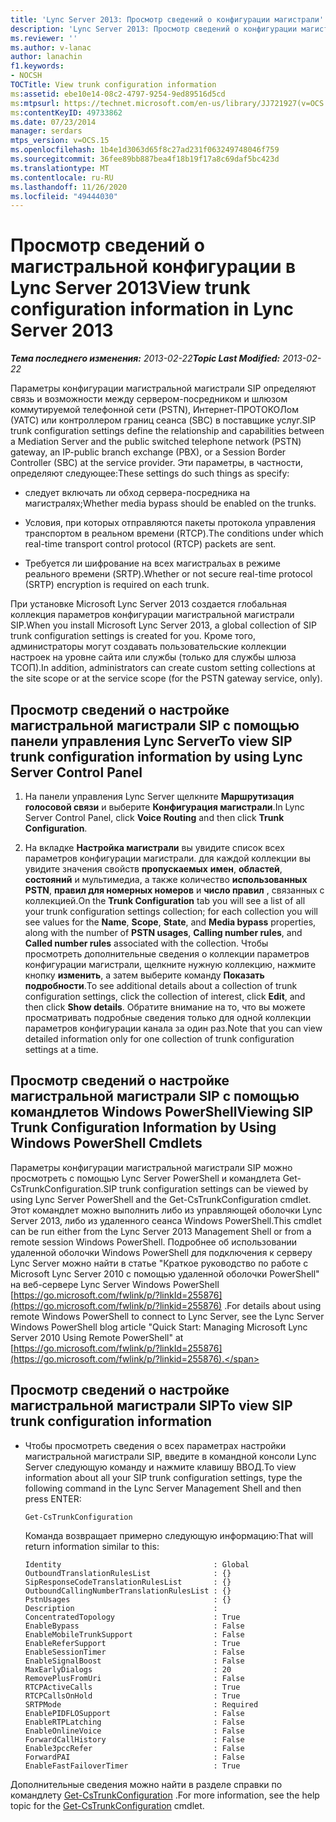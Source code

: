 ```yaml
---
title: 'Lync Server 2013: Просмотр сведений о конфигурации магистрали'
description: 'Lync Server 2013: Просмотр сведений о конфигурации магистрали.'
ms.reviewer: ''
ms.author: v-lanac
author: lanachin
f1.keywords:
- NOCSH
TOCTitle: View trunk configuration information
ms:assetid: ebe10e14-08c2-4797-9254-9ed89516d5cd
ms:mtpsurl: https://technet.microsoft.com/en-us/library/JJ721927(v=OCS.15)
ms:contentKeyID: 49733862
ms.date: 07/23/2014
manager: serdars
mtps_version: v=OCS.15
ms.openlocfilehash: 1b4e1d3063d65f8c27ad231f063249748046f759
ms.sourcegitcommit: 36fee89bb887bea4f18b19f17a8c69daf5bc423d
ms.translationtype: MT
ms.contentlocale: ru-RU
ms.lasthandoff: 11/26/2020
ms.locfileid: "49444030"
---
```

# <a name="view-trunk-configuration-information-in-lync-server-2013"></a><span data-ttu-id="4e394-103">Просмотр сведений о магистральной конфигурации в Lync Server 2013</span><span class="sxs-lookup"><span data-stu-id="4e394-103">View trunk configuration information in Lync Server 2013</span></span>

<div data-xmlns="http://www.w3.org/1999/xhtml">

<div class="topic" data-xmlns="http://www.w3.org/1999/xhtml" data-msxsl="urn:schemas-microsoft-com:xslt" data-cs="https://msdn.microsoft.com/">

<div data-asp="https://msdn2.microsoft.com/asp">



</div>

<div id="mainSection">

<div id="mainBody"><span data-ttu-id="4e394-104">

<span> </span></span><span class="sxs-lookup"><span data-stu-id="4e394-104">

<span> </span></span></span>

<span data-ttu-id="4e394-105">_**Тема последнего изменения:** 2013-02-22_</span><span class="sxs-lookup"><span data-stu-id="4e394-105">_**Topic Last Modified:** 2013-02-22_</span></span>

<span data-ttu-id="4e394-106">Параметры конфигурации магистральной магистрали SIP определяют связь и возможности между сервером-посредником и шлюзом коммутируемой телефонной сети (PSTN), Интернет-ПРОТОКОЛом (УАТС) или контроллером границ сеанса (SBC) в поставщике услуг.</span><span class="sxs-lookup"><span data-stu-id="4e394-106">SIP trunk configuration settings define the relationship and capabilities between a Mediation Server and the public switched telephone network (PSTN) gateway, an IP-public branch exchange (PBX), or a Session Border Controller (SBC) at the service provider.</span></span> <span data-ttu-id="4e394-107">Эти параметры, в частности, определяют следующее:</span><span class="sxs-lookup"><span data-stu-id="4e394-107">These settings do such things as specify:</span></span>

  - <span data-ttu-id="4e394-108">следует включать ли обход сервера-посредника на магистралях;</span><span class="sxs-lookup"><span data-stu-id="4e394-108">Whether media bypass should be enabled on the trunks.</span></span>

  - <span data-ttu-id="4e394-109">Условия, при которых отправляются пакеты протокола управления транспортом в реальном времени (RTCP).</span><span class="sxs-lookup"><span data-stu-id="4e394-109">The conditions under which real-time transport control protocol (RTCP) packets are sent.</span></span>

  - <span data-ttu-id="4e394-110">Требуется ли шифрование на всех магистральах в режиме реального времени (SRTP).</span><span class="sxs-lookup"><span data-stu-id="4e394-110">Whether or not secure real-time protocol (SRTP) encryption is required on each trunk.</span></span>

<span data-ttu-id="4e394-111">При установке Microsoft Lync Server 2013 создается глобальная коллекция параметров конфигурации магистральной магистрали SIP.</span><span class="sxs-lookup"><span data-stu-id="4e394-111">When you install Microsoft Lync Server 2013, a global collection of SIP trunk configuration settings is created for you.</span></span> <span data-ttu-id="4e394-112">Кроме того, администраторы могут создавать пользовательские коллекции настроек на уровне сайта или службы (только для службы шлюза ТСОП).</span><span class="sxs-lookup"><span data-stu-id="4e394-112">In addition, administrators can create custom setting collections at the site scope or at the service scope (for the PSTN gateway service, only).</span></span>

<div>

## <a name="to-view-sip-trunk-configuration-information-by-using-lync-server-control-panel"></a><span data-ttu-id="4e394-113">Просмотр сведений о настройке магистральной магистрали SIP с помощью панели управления Lync Server</span><span class="sxs-lookup"><span data-stu-id="4e394-113">To view SIP trunk configuration information by using Lync Server Control Panel</span></span>

1.  <span data-ttu-id="4e394-114">На панели управления Lync Server щелкните **Маршрутизация голосовой связи** и выберите **Конфигурация магистрали**.</span><span class="sxs-lookup"><span data-stu-id="4e394-114">In Lync Server Control Panel, click **Voice Routing** and then click **Trunk Configuration**.</span></span>

2.  <span data-ttu-id="4e394-115">На вкладке **Настройка магистрали** вы увидите список всех параметров конфигурации магистрали. для каждой коллекции вы увидите значения свойств **пропускаемых** **имен**, **областей**, **состояний** и мультимедиа, а также количество **использованных PSTN**, **правил для номерных номеров** и **число правил** , связанных с коллекцией.</span><span class="sxs-lookup"><span data-stu-id="4e394-115">On the **Trunk Configuration** tab you will see a list of all your trunk configuration settings collection; for each collection you will see values for the **Name**, **Scope**, **State**, and **Media bypass** properties, along with the number of **PSTN usages**, **Calling number rules**, and **Called number rules** associated with the collection.</span></span> <span data-ttu-id="4e394-116">Чтобы просмотреть дополнительные сведения о коллекции параметров конфигурации магистрали, щелкните нужную коллекцию, нажмите кнопку **изменить**, а затем выберите команду **Показать подробности**.</span><span class="sxs-lookup"><span data-stu-id="4e394-116">To see additional details about a collection of trunk configuration settings, click the collection of interest, click **Edit**, and then click **Show details**.</span></span> <span data-ttu-id="4e394-117">Обратите внимание на то, что вы можете просматривать подробные сведения только для одной коллекции параметров конфигурации канала за один раз.</span><span class="sxs-lookup"><span data-stu-id="4e394-117">Note that you can view detailed information only for one collection of trunk configuration settings at a time.</span></span>

</div>

<div>

## <a name="viewing-sip-trunk-configuration-information-by-using-windows-powershell-cmdlets"></a><span data-ttu-id="4e394-118">Просмотр сведений о настройке магистральной магистрали SIP с помощью командлетов Windows PowerShell</span><span class="sxs-lookup"><span data-stu-id="4e394-118">Viewing SIP Trunk Configuration Information by Using Windows PowerShell Cmdlets</span></span>

<span data-ttu-id="4e394-119">Параметры конфигурации магистральной магистрали SIP можно просмотреть с помощью Lync Server PowerShell и командлета Get-CsTrunkConfiguration.</span><span class="sxs-lookup"><span data-stu-id="4e394-119">SIP trunk configuration settings can be viewed by using Lync Server PowerShell and the Get-CsTrunkConfiguration cmdlet.</span></span> <span data-ttu-id="4e394-120">Этот командлет можно выполнить либо из управляющей оболочки Lync Server 2013, либо из удаленного сеанса Windows PowerShell.</span><span class="sxs-lookup"><span data-stu-id="4e394-120">This cmdlet can be run either from the Lync Server 2013 Management Shell or from a remote session Windows PowerShell.</span></span> <span data-ttu-id="4e394-121">Подробнее об использовании удаленной оболочки Windows PowerShell для подключения к серверу Lync Server можно найти в статье "Краткое руководство по работе с Microsoft Lync Server 2010 с помощью удаленной оболочки PowerShell" на веб-сервере Lync Server Windows PowerShell [https://go.microsoft.com/fwlink/p/?linkId=255876](https://go.microsoft.com/fwlink/p/?linkid=255876) .</span><span class="sxs-lookup"><span data-stu-id="4e394-121">For details about using remote Windows PowerShell to connect to Lync Server, see the Lync Server Windows PowerShell blog article "Quick Start: Managing Microsoft Lync Server 2010 Using Remote PowerShell" at [https://go.microsoft.com/fwlink/p/?linkId=255876](https://go.microsoft.com/fwlink/p/?linkid=255876).</span></span>

<div>

## <a name="to-view-sip-trunk-configuration-information"></a><span data-ttu-id="4e394-122">Просмотр сведений о настройке магистральной магистрали SIP</span><span class="sxs-lookup"><span data-stu-id="4e394-122">To view SIP trunk configuration information</span></span>

  - <span data-ttu-id="4e394-123">Чтобы просмотреть сведения о всех параметрах настройки магистральной магистрали SIP, введите в командной консоли Lync Server следующую команду и нажмите клавишу ВВОД.</span><span class="sxs-lookup"><span data-stu-id="4e394-123">To view information about all your SIP trunk configuration settings, type the following command in the Lync Server Management Shell and then press ENTER:</span></span>
    
        Get-CsTrunkConfiguration
    
    <span data-ttu-id="4e394-124">Команда возвращает примерно следующую информацию:</span><span class="sxs-lookup"><span data-stu-id="4e394-124">That will return information similar to this:</span></span>
    
        Identity                                  : Global
        OutboundTranslationRulesList              : {}
        SipResponseCodeTranslationRulesList       : {}
        OutboundCallingNumberTranslationRulesList : {}
        PstnUsages                                : {}
        Description                               :
        ConcentratedTopology                      : True
        EnableBypass                              : False
        EnableMobileTrunkSupport                  : False
        EnableReferSupport                        : True
        EnableSessionTimer                        : False
        EnableSignalBoost                         : False
        MaxEarlyDialogs                           : 20
        RemovePlusFromUri                         : False
        RTCPActiveCalls                           : True
        RTCPCallsOnHold                           : True
        SRTPMode                                  : Required
        EnablePIDFLOSupport                       : False
        EnableRTPLatching                         : False
        EnableOnlineVoice                         : False
        ForwardCallHistory                        : False
        Enable3pccRefer                           : False
        ForwardPAI                                : False
        EnableFastFailoverTimer                   : True

</div>

<span data-ttu-id="4e394-125">Дополнительные сведения можно найти в разделе справки по командлету [Get-CsTrunkConfiguration](https://docs.microsoft.com/powershell/module/skype/Get-CsTrunkConfiguration) .</span><span class="sxs-lookup"><span data-stu-id="4e394-125">For more information, see the help topic for the [Get-CsTrunkConfiguration](https://docs.microsoft.com/powershell/module/skype/Get-CsTrunkConfiguration) cmdlet.</span></span>

<span data-ttu-id="4e394-126"></div>

</div>

<span> </span>

</div>

</div>

</span><span class="sxs-lookup"><span data-stu-id="4e394-126"></div>

</div>

<span> </span>

</div>

</div>

</span></span></div>

